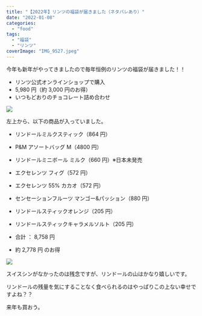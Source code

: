 ```yaml
---
title: "【2022年】リンツの福袋が届きました（ネタバレあり）"
date: "2022-01-08"
categories:
  - "food"
tags:
  - "福袋"
  - "リンツ"
coverImage: "IMG_9527.jpeg"
---
```


今年も新年がやってきましたので毎年恒例のリンツの福袋が届きました！！

- リンツ公式オンラインショップで購入
- 5,980 円（約 3,000 円のお得）
- いつもどおりのチョコレート詰め合わせ

![](images/IMG_9525.jpeg)

左上から、以下の商品が入っていました。

- リンドールミルクスティック（864 円）
- P&M アソートバッグ M（4800 円）
- リンドールミニボール ミルク（660 円）※日本未発売
- エクセレンツ フィグ（572 円）
- エクセレンツ 55% カカオ（572 円）
- センセーションフルーツ マンゴー&パッション（880 円）
- リンドールスティックオレンジ（205 円）
- リンドールスティックキャラメルソルト（205 円）

- 合計 ： 8,758 円
- 約 2,778 円 のお得

![](images/IMG_9526.jpeg)

スイスシンがなかったのは残念ですが、リンドールの山はかなり嬉しいです。

リンドールの残量を気にすることなく食べられるのはやっぱりこの上ない幸せですよね？？

来年も買おう。
